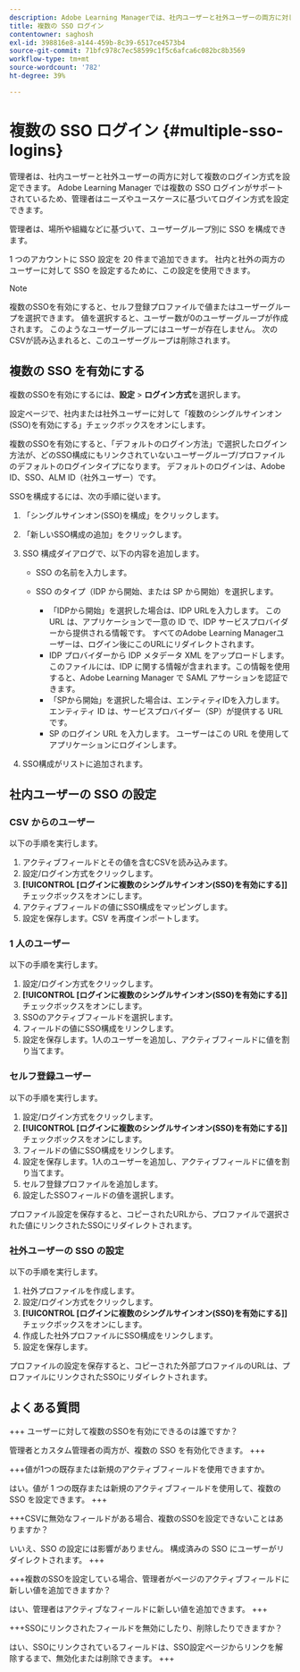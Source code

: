 ```yaml
---
description: Adobe Learning Managerでは、社内ユーザーと社外ユーザーの両方に対して複数のSSO構成で複数のログイン方式をサポートしています。
title: 複数の SSO ログイン
contentowner: saghosh
exl-id: 398816e8-a144-459b-8c39-6517ce4573b4
source-git-commit: 71bfc978c7ec58599c1f5c6afca6c082bc8b3569
workflow-type: tm+mt
source-wordcount: '782'
ht-degree: 39%

---
```


# 複数の SSO ログイン {#multiple-sso-logins}

管理者は、社内ユーザーと社外ユーザーの両方に対して複数のログイン方式を設定できます。 Adobe Learning Manager では複数の SSO ログインがサポートされているため、管理者はニーズやユースケースに基づいてログイン方式を設定できます。

管理者は、場所や組織などに基づいて、ユーザーグループ別に SSO を構成できます。

1 つのアカウントに SSO 設定を 20 件まで追加できます。 社内と社外の両方のユーザーに対して SSO を設定するために、この設定を使用できます。

>[!NOTE]
>
>複数のSSOを有効にすると、セルフ登録プロファイルで値またはユーザーグループを選択できます。 値を選択すると、ユーザー数が0のユーザーグループが作成されます。 このようなユーザーグループにはユーザーが存在しません。 次のCSVが読み込まれると、このユーザーグループは削除されます。

## 複数の SSO を有効にする

複数のSSOを有効にするには、**設定** > **ログイン方式**&#x200B;を選択します。

設定ページで、社内または社外ユーザーに対して「複数のシングルサインオン(SSO)を有効にする」チェックボックスをオンにします。

複数のSSOを有効にすると、「デフォルトのログイン方法」で選択したログイン方法が、どのSSO構成にもリンクされていないユーザーグループ/プロファイルのデフォルトのログインタイプになります。 デフォルトのログインは、Adobe ID、SSO、ALM ID（社外ユーザー）です。

SSOを構成するには、次の手順に従います。

1. 「シングルサインオン(SSO)を構成」をクリックします。
1. 「新しいSSO構成の追加」をクリックします。
1. SSO 構成ダイアログで、以下の内容を追加します。

   * SSO の名前を入力します。
   * SSO のタイプ（IDP から開始、または SP から開始）を選択します。

      * 「IDPから開始」を選択した場合は、IDP URLを入力します。 この URL は、アプリケーションで一意の ID で、IDP サービスプロバイダーから提供される情報です。 すべてのAdobe Learning Managerユーザーは、ログイン後にこのURLにリダイレクトされます。
      * IDP プロバイダーから IDP メタデータ XML をアップロードします。 このファイルには、IDP に関する情報が含まれます。この情報を使用すると、Adobe Learning Manager で SAML アサーションを認証できます。
      * 「SPから開始」を選択した場合は、エンティティIDを入力します。 エンティティ ID は、サービスプロバイダー（SP）が提供する URL です。
      * SP のログイン URL を入力します。 ユーザーはこの URL を使用してアプリケーションにログインします。

1. SSO構成がリストに追加されます。

## 社内ユーザーの SSO の設定

### CSV からのユーザー

以下の手順を実行します。

1. アクティブフィールドとその値を含むCSVを読み込みます。
1. 設定/ログイン方式をクリックします。
1. **[!UICONTROL [ログインに複数のシングルサインオン(SSO)を有効にする]]**&#x200B;チェックボックスをオンにします。
1. アクティブフィールドの値にSSO構成をマッピングします。
1. 設定を保存します。CSV を再度インポートします。

### 1 人のユーザー

以下の手順を実行します。

1. 設定/ログイン方式をクリックします。
1. **[!UICONTROL [ログインに複数のシングルサインオン(SSO)を有効にする]]**&#x200B;チェックボックスをオンにします。
1. SSOのアクティブフィールドを選択します。
1. フィールドの値にSSO構成をリンクします。
1. 設定を保存します。1人のユーザーを追加し、アクティブフィールドに値を割り当てます。

### セルフ登録ユーザー

以下の手順を実行します。

1. 設定/ログイン方式をクリックします。
1. **[!UICONTROL [ログインに複数のシングルサインオン(SSO)を有効にする]]**&#x200B;チェックボックスをオンにします。
1. フィールドの値にSSO構成をリンクします。
1. 設定を保存します。1人のユーザーを追加し、アクティブフィールドに値を割り当てます。
1. セルフ登録プロファイルを追加します。
1. 設定したSSOフィールドの値を選択します。

プロファイル設定を保存すると、コピーされたURLから、プロファイルで選択された値にリンクされたSSOにリダイレクトされます。

### 社外ユーザーの SSO の設定

以下の手順を実行します。

1. 社外プロファイルを作成します。
1. 設定/ログイン方式をクリックします。
1. **[!UICONTROL [ログインに複数のシングルサインオン(SSO)を有効にする]]**&#x200B;チェックボックスをオンにします。
1. 作成した社外プロファイルにSSO構成をリンクします。
1. 設定を保存します。

プロファイルの設定を保存すると、コピーされた外部プロファイルのURLは、プロファイルにリンクされたSSOにリダイレクトされます。

## よくある質問

+++ ユーザーに対して複数のSSOを有効にできるのは誰ですか？

管理者とカスタム管理者の両方が、複数の SSO を有効化できます。
+++

+++値が1つの既存または新規のアクティブフィールドを使用できますか。

はい。値が 1 つの既存または新規のアクティブフィールドを使用して、複数の SSO を設定できます。
+++

+++CSVに無効なフィールドがある場合、複数のSSOを設定できないことはありますか？

いいえ、SSO の設定には影響がありません。 構成済みの SSO にユーザーがリダイレクトされます。
+++

+++複数のSSOを設定している場合、管理者がページのアクティブフィールドに新しい値を追加できますか？

はい、管理者はアクティブなフィールドに新しい値を追加できます。
+++

+++SSOにリンクされたフィールドを無効にしたり、削除したりできますか？

はい、SSOにリンクされているフィールドは、SSO設定ページからリンクを解除するまで、無効化または削除できます。
+++
